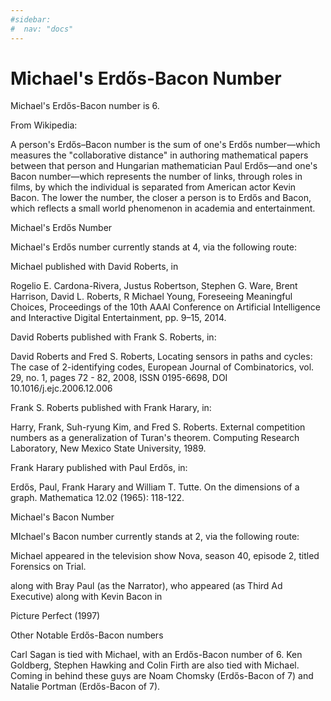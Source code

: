 ```yaml
---
#sidebar:  
#  nav: "docs"
---
```


# Michael's Erdős-Bacon Number #

Michael's Erdős-Bacon number is 6.

From Wikipedia:

A person's Erdős–Bacon number is the sum of one's Erdős number—which measures the "collaborative distance" in authoring mathematical papers between that person and Hungarian mathematician Paul Erdős—and one's Bacon number—which represents the number of links, through roles in films, by which the individual is separated from American actor Kevin Bacon. The lower the number, the closer a person is to Erdős and Bacon, which reflects a small world phenomenon in academia and entertainment.

Michael's Erdős Number

Michael's Erdős number currently stands at 4, via the following route:

Michael published with David Roberts, in

Rogelio E. Cardona-Rivera, Justus Robertson, Stephen G. Ware, Brent Harrison, David L. Roberts, R Michael Young, Foreseeing Meaningful Choices, Proceedings of the 10th AAAI Conference on Artificial Intelligence and Interactive Digital Entertainment, pp. 9–15, 2014.

David Roberts published with Frank S. Roberts, in:

David Roberts and Fred S. Roberts, Locating sensors in paths and cycles: The case of 2-identifying codes, European Journal of Combinatorics, vol. 29, no. 1, pages 72 - 82, 2008, ISSN 0195-6698, DOI 10.1016/j.ejc.2006.12.006
 
Frank S. Roberts published with Frank Harary, in:

Harry, Frank, Suh-ryung Kim, and Fred S. Roberts.  External competition numbers as a generalization of Turan's theorem.  Computing Research Laboratory, New Mexico State University, 1989.
 
Frank Harary published with Paul Erdős, in:

Erdős, Paul, Frank Harary and William T. Tutte.  On the dimensions of a graph. Mathematica 12.02 (1965): 118-122.

Michael's Bacon Number

MIchael's Bacon number currently stands at 2, via the following route:

Michael appeared in the television show
Nova, season 40, episode 2, titled Forensics on Trial.

along with Bray Paul (as the Narrator), who appeared (as Third Ad Executive) along with Kevin Bacon in

Picture Perfect (1997)

Other Notable Erdős-Bacon numbers

Carl Sagan is tied with Michael, with an Erdős-Bacon number of 6.  Ken Goldberg, Stephen Hawking and Colin Firth are also tied with Michael.  Coming in behind these guys are Noam Chomsky (Erdős-Bacon  of 7) and Natalie Portman (Erdős-Bacon of 7).

